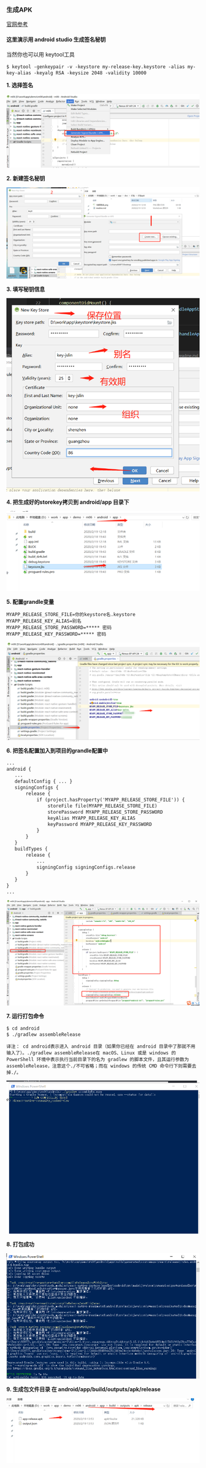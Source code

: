 ### 生成APK
[官网参考](https://reactnative.cn/docs/signed-apk-android/)


#### 这里演示用 android studio 生成签名秘钥
当然你也可以用 keytool工具
```
$ keytool -genkeypair -v -keystore my-release-key.keystore -alias my-key-alias -keyalg RSA -keysize 2048 -validity 10000
```


 **1. 选择签名**
<div align="center"><img src="./1选择签名.png"></div>



 **2. 新建签名秘钥**
<div align="center"><img src="./2新建签名秘钥.png"></div>



 **3. 填写秘钥信息**
<div align="center"><img src="./3填写秘钥信息.png"></div>



 **4. 把生成好的storekey拷贝到 android/app 目录下**
<div align="center"><img src="./4把生成好的拷贝到该目录下.png"></div>



 **5. 配置grandle变量**
 ```
 MYAPP_RELEASE_STORE_FILE=你的keystore名.keystore
 MYAPP_RELEASE_KEY_ALIAS=别名
 MYAPP_RELEASE_STORE_PASSWORD=***** 密码
 MYAPP_RELEASE_KEY_PASSWORD=***** 密码
 ```
<div align="center"><img src="./5配置grandle变量.png"></div>



 **6. 把签名配置加入到项目的grandle配置中**
 ```
 ...
android {
    ...
    defaultConfig { ... }
    signingConfigs {
        release {
            if (project.hasProperty('MYAPP_RELEASE_STORE_FILE')) {
                storeFile file(MYAPP_RELEASE_STORE_FILE)
                storePassword MYAPP_RELEASE_STORE_PASSWORD
                keyAlias MYAPP_RELEASE_KEY_ALIAS
                keyPassword MYAPP_RELEASE_KEY_PASSWORD
            }
        }
    }
    buildTypes {
        release {
            ...
            signingConfig signingConfigs.release
        }
    }
}
...
 ```
<div align="center"><img src="./6把签名配置加入到项目的grandle配置中.png"></div>



 **7. 运行打包命令**
 ```
 $ cd android
 $ ./gradlew assembleRelease
 ```
 `
  译注：
       cd android表示进入 android 目录（如果你已经在 android 目录中了那就不用输入了）。./gradlew assembleRelease在 macOS、Linux 或是 windows 的 PowerShell 环境中表示执行当前目录下的名为 gradlew 的脚本文件，且其运行参数为 assembleRelease，注意这个./不可省略；而在 windows 的传统 CMD 命令行下则需要去掉./。
 `
<div align="center" ><img src="./7运行命令打包.png"></div>


 **8. 打包成功**
<div align="center"><img src="./8打包成功.png"></div>


 **9. 生成包文件目录 在 android/app/build/outputs/apk/release**

<div align="center"><img src="./9生成包文件目录.png"></div>


